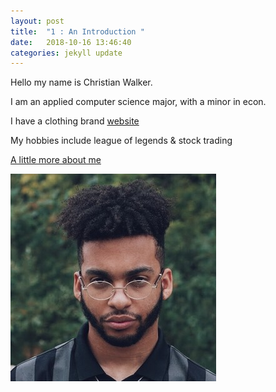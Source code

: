 ```yaml
---
layout: post
title:  "1 : An Introduction "
date:   2018-10-16 13:46:40
categories: jekyll update
---
```


Hello my name is Christian Walker.

I am an applied computer science major, with a minor in econ.

I have a clothing brand [website][website]

My hobbies include league of legends & stock trading

[A little more about me](https://businessjournaldaily.com/walker-shapes-clay-learns-lessons/)

![alt text](../images/avatar.png)

[website]: http://animatrapparel.com
